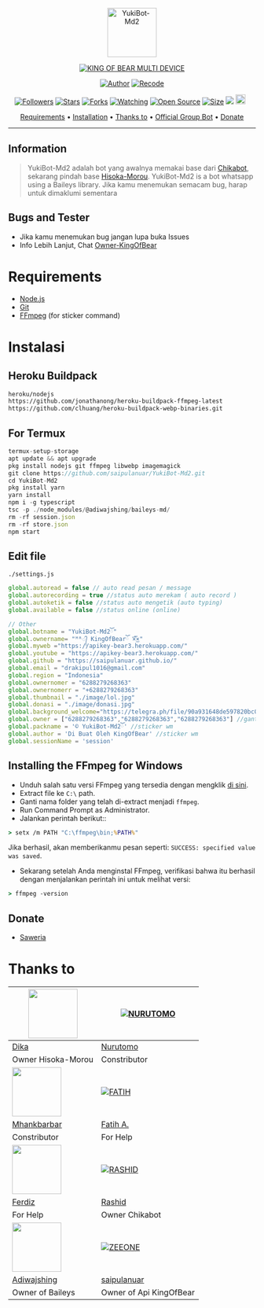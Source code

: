 <p align="center">
<img src="https://github.com/saipulanuar/Api-Github/blob/main/img1.png" alt="YukiBot-Md2" width="100"/>


</p>
<p align="center">
<a href="#"><img title="KING OF BEAR MULTI DEVICE" src="https://img.shields.io/badge/KING OF BEAR MULTI DEVICE-green?colorA=%23ff0000&colorB=%23017e40&style=for-the-badge"></a>
</p>
<p align="center">
<a href="https://github.com/DikaArdnt"><img title="Author" src="https://img.shields.io/badge/Author-Dika-red.svg?style=for-the-badge&logo=github"></a>
<a href="https://github.com/saipulanuar/YukiBot-Md2"><img title="Recode" src="https://img.shields.io/badge/Recode-KingOfBear-red.svg?style=for-the-badge&logo=github"></a>
</p>
<p align="center">
<a href="https://github.com/saipulanuar/followers"><img title="Followers" src="https://img.shields.io/github/followers/saipulanuar?color=red&style=flat-square"></a>
<a href="https://github.com/saipulanuar/YukiBot-Md2/stargazers/"><img title="Stars" src="https://img.shields.io/github/stars/saipulanuar/YukiBot-Md2?color=blue&style=flat-square"></a>
<a href="https://github.com/saipulanuar/YukiBot-Md2/network/members"><img title="Forks" src="https://img.shields.io/github/forks/saipulanuar/YukiBot-Md2?color=red&style=flat-square"></a>
<a href="https://github.com/saipulanuar/YukiBot-Md2/watchers"><img title="Watching" src="https://img.shields.io/github/watchers/saipulanuar/YukiBot-Md2?label=Watchers&color=blue&style=flat-square"></a>
<a href="https://github.com/saipulanuar/YukiBot-Md2"><img title="Open Source" src="https://badges.frapsoft.com/os/v2/open-source.svg?v=103"></a>
<a href="https://github.com/saipulanuar/YukiBot-Md2/"><img title="Size" src="https://img.shields.io/github/repo-size/saipulanuar/YukiBot-Md2?style=flat-square&color=green"></a>
<a href="https://hits.seeyoufarm.com"><img src="https://hits.seeyoufarm.com/api/count/incr/badge.svg?url=https%3A%2F%2Fgithub.com%2Fsaipulanuar%2FYukiBot-Md2&count_bg=%2379C83D&title_bg=%23555555&icon=probot.svg&icon_color=%2300FF6D&title=hits&edge_flat=false"/></a>
<a href="https://github.com/saipulanuar/YukiBot-Md2/graphs/commit-activity"><img height="20" src="https://img.shields.io/badge/Maintained%3F-yes-green.svg"></a>&nbsp;&nbsp;
</p>

<p align="center">
  <a href="https://github.com/saipulanuar/YukiBot-Md2#requirements">Requirements</a> •
  <a href="https://github.com/saipulanuar/YukiBot-Md2#instalasi">Installation</a> •
  <a href="https://github.com/saipulanuar/YukiBot-Md2#thanks-to">Thanks to</a> •
  <a href="https://github.com/saipulanuar/YukiBot-Md2#Official-Group"> Official Group Bot</a> •
  <a href="https://github.com/saipulanuar/YukiBot-Md2#donate">Donate</a>
</p>
</div>


---

## Information
> YukiBot-Md2 adalah bot yang awalnya memakai base dari [Chikabot](https://github.com/rashidsiregar28/chikabot/blob/main/README.md), sekarang pindah base [Hisoka-Morou](https://github.com/DikaArdnt/Hisoka-Morou). YukiBot-Md2 is a bot whatsapp using a Baileys library.
> Jika kamu menemukan semacam bug, harap untuk dimaklumi sementara

## Bugs and Tester
* Jika kamu menemukan bug jangan lupa buka Issues
* Info Lebih Lanjut, Chat [Owner-KingOfBear](https://wa.me/6288279268363)

# Requirements
* [Node.js](https://nodejs.org/en/)
* [Git](https://git-scm.com/downloads)
* [FFmpeg](https://github.com/BtbN/FFmpeg-Builds/releases/download/autobuild-2020-12-08-13-03/ffmpeg-n4.3.1-26-gca55240b8c-win64-gpl-4.3.zip) (for sticker command)

# Instalasi
## Heroku Buildpack
```bash
heroku/nodejs
https://github.com/jonathanong/heroku-buildpack-ffmpeg-latest
https://github.com/clhuang/heroku-buildpack-webp-binaries.git
```
## For Termux
```ts
termux-setup-storage
apt update && apt upgrade
pkg install nodejs git ffmpeg libwebp imagemagick
git clone https://github.com/saipulanuar/YukiBot-Md2.git
cd YukiBot-Md2
pkg install yarn
yarn install
npm i -g typescript
tsc -p ./node_modules/@adiwajshing/baileys-md/
rm -rf session.json
rm -rf store.json
npm start
```

## Edit file
`./settings.js`
```ts
global.autoread = false // auto read pesan / message
global.autorecording = true //status auto merekam ( auto record )
global.autoketik = false //status auto mengetik (auto typing)
global.available = false //status online (online)

// Other
global.botname = "YukiBot-Md2ོ"
global.ownername= "ᴹᴿ᭄ KingOfBearོ ×፝֟͜×"
global.myweb ="https://apikey-bear3.herokuapp.com/"
global.youtube = "https://apikey-bear3.herokuapp.com/"
global.github = "https://saipulanuar.github.io/"
global.email = "drakipul1016@gmail.com"
global.region = "Indonesia"
global.ownernomer = "6288279268363"
global.ownernomerr = "+6288279268363"
global.thumbnail = "./image/lol.jpg"
global.donasi = "./image/donasi.jpg"
global.background_welcome="https://telegra.ph/file/90a931648de597820bc08.jpg" // maks size 30kb, agar welcome image nya tdk delay
global.owner = ["6288279268363","6288279268363","6288279268363"] //ganti agar fitur owner bisa di gunakan
global.packname = '© YukiBot-Md2ོ' //sticker wm
global.author = 'Di Buat Oleh KingOfBear' //sticker wm
global.sessionName = 'session'
```

## Installing the FFmpeg for Windows
* Unduh salah satu versi FFmpeg yang tersedia dengan mengklik [di sini](https://www.gyan.dev/ffmpeg/builds/).
* Extract file ke `C:\` path.
* Ganti nama folder yang telah di-extract menjadi `ffmpeg`.
* Run Command Prompt as Administrator.
* Jalankan perintah berikut::
```cmd
> setx /m PATH "C:\ffmpeg\bin;%PATH%"
```
Jika berhasil, akan memberikanmu pesan seperti: `SUCCESS: specified value was saved`.
* Sekarang setelah Anda menginstal FFmpeg, verifikasi bahwa itu berhasil dengan menjalankan perintah ini untuk melihat versi:
```cmd
> ffmpeg -version
```

## Donate
- [Saweria](https://saweria.co/raraharsita2)


# Thanks to
<a href="https://github.com/DikaArdnt"><img src="https://github.com/DikaArdnt.png?size=100" width="100" height="100"></a> | [![NURUTOMO](https://github.com/Nurutomo.png?size=100)](https://github.com/Nurutomo) 
---|---
[Dika](https://github.com/DikaArdnt)  | [Nurutomo](https://github.com/Nurutomo)
Owner Hisoka-Morou | Constributor |
<a href="https://github.com/MhankBarBar"><img src="https://github.com/MhankBarBar.png?size=100" width="100" height="100"></a> | [![FATIH](https://github.com/fatiharridho.png?size=100)](https://github.com/fatiharridho) 
[Mhankbarbar](https://github.com/MhankBarBar)  | [Fatih A.](https://github.com/fatiharridho)
Constributor | For Help |
<a href="https://github.com/FERDIZ-afk"><img src="https://github.com/FERDIZ-afk.png?size=100" width="100" height="100"></a> | [![RASHID](http://github.com/rashidsiregar28.png?size=100)](http://github.com/rashidsiregar28) 
[Ferdiz](https://github.com/FERDIZ-afk)  | [Rashid](https://github.com/rashidsiregar28)
For Help | Owner Chikabot |
<a href="https://github.com/adiwajshing"><img src="https://github.com/adiwajshing.png?size=100" width="100" height="100"></a> | [![ZEEONE](http://github.com/saipulanuar.png?size=100)](http://github.com/saipulanuar) 
[Adiwajshing](https://github.com/adiwajshing) | [saipulanuar](https://saipulanuar.github.io)
Owner of Baileys | Owner of Api KingOfBear |

